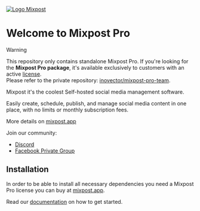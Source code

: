 
[<img src="./art/logo.svg" alt="Logo Mixpost" />](https://mixpost.app)


# Welcome to Mixpost Pro

> [!WARNING]
> This repository only contains standalone Mixpost Pro.
> If you're looking for the **Mixpost Pro package**, it's available exclusively to customers with an active [license](https://mixpost.app/pricing?utm_source=github&utm_medium=MixpostProTeamApp).  
> Please refer to the private repository: <a href="https://github.com/inovector/mixpost-pro-team" rel="nofollow noreferrer">inovector/mixpost-pro-team</a>.

Mixpost it's the coolest Self-hosted social media management software. 

Easily create, schedule, publish, and manage social media content in one place, with no limits or monthly subscription fees. 

More details on [mixpost.app](https://mixpost.app/)

Join our community:

- [Discord](https://mixpost.app/discord)
- [Facebook Private Group](https://www.facebook.com/groups/getmixpost)

## Installation

In order to be able to install all necessary dependencies you need a Mixpost Pro license you can buy at [mixpost.app](https://mixpost.app/).

Read our [documentation](https://docs.mixpost.app/pro) on how to get started.